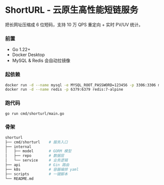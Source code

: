 # ShortURL - 云原生高性能短链服务

把长网址压缩成 6 位短码，支持 10 万 QPS 重定向 + 实时 PV/UV 统计。

### 前置
- Go 1.22+
- Docker Desktop
- MySQL & Redis 会自动拉镜像

### 起依赖
```bash
docker run -d --name mysql -e MYSQL_ROOT_PASSWORD=123456 -p 3306:3306 mysql:8
docker run -d --name redis -p 6379:6379 redis:7-alpine
```

### 跑代码

```bash
go run cmd/shorturl/main.go 
```

### 骨架

```bash
shorturl
├── cmd/shorturl	# 服务入口
├── internal
│   ├── model		# GORM 模型
│   ├── repo		# 数据层
│   └── service		# 业务逻辑
├── api				# Gin 路由
├── k8s				# 容器编排 yaml
├── scripts			# 一键脚本
└── README.md
```